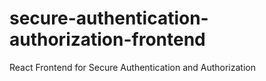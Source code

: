 # secure-authentication-authorization-frontend
React Frontend for Secure Authentication and Authorization
